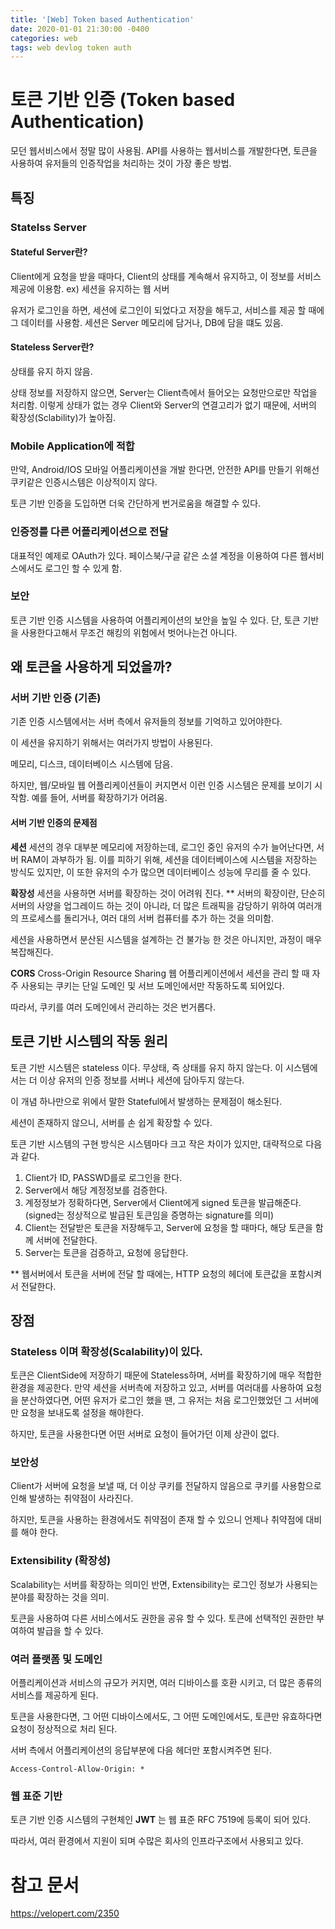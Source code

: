 ```yaml
---
title: '[Web] Token based Authentication'
date: 2020-01-01 21:30:00 -0400
categories: web
tags: web devlog token auth
---
```


# 토큰 기반 인증 (Token based Authentication)
모던 웹서비스에서 정말 많이 사용됨.
API를 사용하는 웹서비스를 개발한다면, 토큰을 사용하여 유저들의 인증작업을 처리하는 것이 가장 좋은 방법.

## 특징
### Statelss Server
#### Stateful Server란?

Client에게 요청을 받을 때마다, Client의 상태를 계속해서 유지하고, 이 정보를 서비스 제공에 이용함. ex) 세션을 유지하는 웹 서버

유저가 로그인을 하면, 세션에 로그인이 되었다고 저장을 해두고, 서비스를 제공 할 때에 그 데이터를 사용함. 세션은 Server 메모리에 담거나, DB에 담을 떄도 있음.

#### Stateless Server란? 
상태를 유지 하지 않음.

상태 정보를 저장하지 않으면, Server는 Client측에서 들어오는 요청만으로만 작업을 처리함. 이렇게 상태가 없는 경우 Client와 Server의 연결고리가 없기 때문에, 서버의 확장성(Sclability)가 높아짐.

### Mobile Application에 적합
만약, Android/IOS 모바일 어플리케이션을 개발 한다면, 안전한 API를 만들기 위해선 쿠키같은 인증시스템은 이상적이지 않다.

토큰 기반 인증을 도입하면 더욱 간단하게 번거로움을 해결할 수 있다.

### 인증정를 다른 어플리케이션으로 전달
대표적인 예제로 OAuth가 있다. 페이스북/구글 같은 소셜 계정을 
이용하여 다른 웹서비스에서도 로그인 할 수 있게 함.

### 보안
토큰 기반 인증 시스템을 사용하여 어플리케이션의 보안을 높일 수 있다.
단, 토큰 기반을 사용한다고해서 무조건 해킹의 위험에서 벗어나는건 아니다.

## 왜 토큰을 사용하게 되었을까?
### 서버 기반 인증 (기존)
기존 인증 시스템에서는 서버 측에서 유저들의 정보를 기억하고 있어야한다.

이 세션을 유지하기 위해서는 여러가지 방법이 사용된다.

메모리, 디스크, 데이터베이스 시스템에 담음.

하지만, 웹/모바일 웹 어플리케이션들이 커지면서 이런 인증 시스템은 문제를 보이기 시작함. 예를 들어, 서버를 확장하기가 어려움.

#### 서버 기반 인증의 문제점
__세션__
세션의 경우 대부분 메모리에 저장하는데, 로그인 중인 유저의 수가 늘어난다면, 서버 RAM이 과부하가 됨. 이를 피하기 위해, 세션을 데이터베이스에 시스템을 저장하는 방식도 있지만, 이 또한 유저의 수가 많으면 데이터베이스 성능에 무리를 줄 수 있다.

__확장성__
세션을 사용하면 서버를 확장하는 것이 어려워 진다.
** 서버의 확장이란, 단순히 서버의 사양을 업그레이드 하는 것이 아니라,
더 많은 트래픽을 감당하기 위하여 여러개의 프로세스를 돌리거나, 여러 대의 서버 컴퓨터를 추가 하는 것을 의미함.

세션을 사용하면서 분산된 시스템을 설계하는 건 불가능 한 것은 아니지만, 과정이 매우 복잡해진다.

__CORS__ 
Cross-Origin Resource Sharing
웹 어플리케이션에서 세션을 관리 할 때 자주 사용되는 쿠키는 단일 도메인 및 서브 도메인에서만 작동하도록 되어있다. 

따라서, 쿠키를 여러 도메인에서 관리하는 것은 번거롭다.

## 토큰 기반 시스템의 작동 원리
토큰 기반 시스템은 stateless 이다.
무상태, 즉 상태를 유지 하지 않는다. 이 시스템에서는 더 이상 유저의 인증 정보를 서버나 세션에 담아두지 않는다.

이 개념 하나만으로 위에서 말한 Stateful에서 발생하는 문제점이 해소된다.

세션이 존재하지 않으니, 서버를 손 쉽게 확장할 수 있다.

토큰 기반 시스템의 구현 방식은 시스템마다 크고 작은 차이가 있지만, 대략적으로 다음과 같다.

1. Client가 ID, PASSWD를로 로그인을 한다.
2. Server에서 해당 계정정보를 검증한다.
3. 계정정보가 정확하다면, Server에서 Client에게 signed 토큰을 발급해준다. (signed는 정상적으로 발급된 토큰임을 증명하는 signature를 의미)
4. Client는 전달받은 토큰을 저장해두고, Server에 요청을 할 때마다, 해당 토큰을 함께 서버에 전달한다.
5. Server는 토큰을 검증하고, 요청에 응답한다.

** 웹서버에서 토큰을 서버에 전달 할 때에는, HTTP 요청의 헤더에 토큰값을 포함시켜서 전달한다.

## 장점
### Stateless 이며 확장성(Scalability)이 있다.
토큰은 ClientSide에 저장하기 때문에 Stateless하며, 서버를 확장하기에 매우 적합한 환경을 제공한다.
만약 세션을 서버측에 저장하고 있고, 서버를 여러대를 사용하여 요청을 분산하였다면, 어떤 유저가 로그인 했을 땐, 그 유저는 처음 로그인했었던 그 서버에만 요청을 보내도록 설정을 해야한다.

하지만, 토큰을 사용한다면 어떤 서버로 요청이 들어가던 이제 상관이 없다.

### 보안성
Client가 서버에 요청을 보낼 때, 더 이상 쿠키를 전달하지 않음으로 쿠키를 사용함으로 인해 발생하는 취약점이 사라진다.

하지만, 토큰을 사용하는 환경에서도 취약점이 존재 할 수 있으니 언제나 취약점에 대비를 해야 한다.

### Extensibility (확장성)
Scalability는 서버를 확장하는 의미인 반면,
Extensibility는 로그인 정보가 사용되는 분야를 확장하는 것을 의미.

토큰을 사용하여 다른 서비스에서도 권한을 공유 할 수 있다.
토큰에 선택적인 권한만 부여하여 발급을 할 수 있다.

### 여러 플랫폼 및 도메인
어플리케이션과 서비스의 규모가 커지면, 여러 디바이스를 호환 시키고, 더 많은 종류의 서비스를 제공하게 된다. 

토큰을 사용한다면, 그 어떤 디바이스에서도, 그 어떤 도메인에서도, 토큰만 유효하다면 요청이 정상적으로 처리 된다. 

서버 측에서 어플리케이션의 응답부분에 다음 헤더만 포함시켜주면 된다.
```
Access-Control-Allow-Origin: *
```
### 웹 표준 기반
토큰 기반 인증 시스템의 구현체인 __JWT__ 는 웹 표준 RFC 7519에 등록이 되어 있다. 

따라서, 여러 환경에서 지원이 되며 수많은 회사의 인프라구조에서 사용되고 있다.

# 참고 문서
https://velopert.com/2350